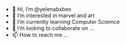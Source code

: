 - 👋 Hi, I’m @yelenabxbes
- 👀 I’m interested in marvel and art
- 🌱 I’m currently learning Computer Sciemce
- 💞️ I’m looking to collaborate on ...
- 📫 How to reach me ...

<!---
yelenabxbes/yelenabxbes is a ✨ special ✨ repository because its `README.md` (this file) appears on your GitHub profile.
You can click the Preview link to take a look at your changes.
--->
